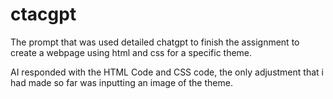 # ctacgpt

The prompt that was used detailed chatgpt to finish the assignment to create a webpage using html and css for a specific theme.

AI responded with the HTML Code and CSS code, the only adjustment that i had made so far was inputting an image of the theme. 
